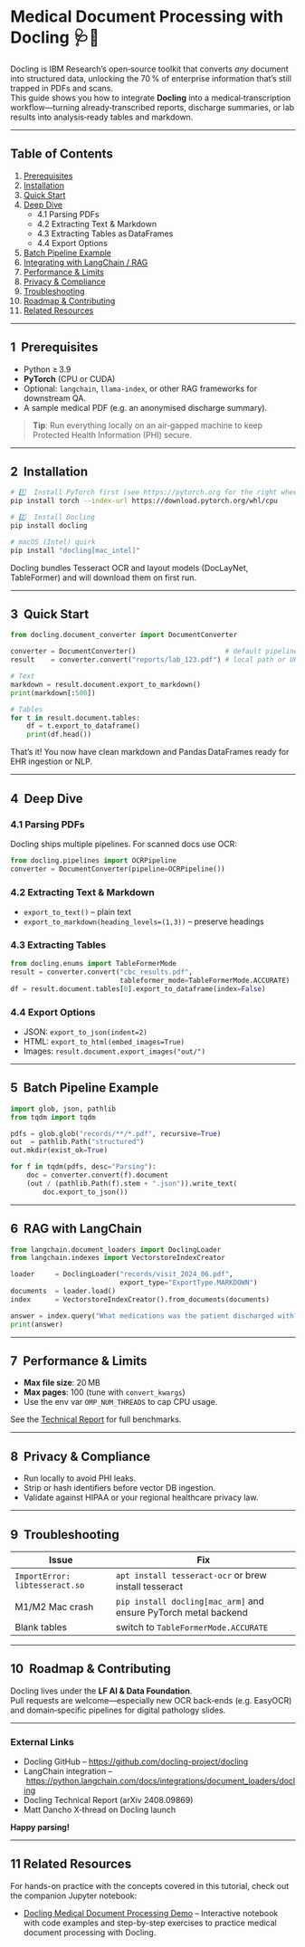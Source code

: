 
# Medical Document Processing with Docling 🩺📄

Docling is IBM Research’s open‑source toolkit that converts *any* document into structured data, unlocking the 70 % of enterprise information that’s still trapped in PDFs and scans.  
This guide shows you how to integrate **Docling** into a medical‑transcription workflow—turning already‑transcribed reports, discharge summaries, or lab results into analysis‑ready tables and markdown.

---

## Table of Contents
1. [Prerequisites](#prerequisites)
2. [Installation](#installation)
3. [Quick Start](#quick-start)
4. [Deep Dive](#deep-dive)
   * 4.1 Parsing PDFs
   * 4.2 Extracting Text & Markdown
   * 4.3 Extracting Tables as DataFrames
   * 4.4 Export Options
5. [Batch Pipeline Example](#batch-pipeline-example)
6. [Integrating with LangChain / RAG](#rag)
7. [Performance & Limits](#performance)
8. [Privacy & Compliance](#privacy)
9. [Troubleshooting](#troubleshooting)
10. [Roadmap & Contributing](#roadmap)
11. [Related Resources](#related-resources)

---

## 1  Prerequisites <a name="prerequisites"></a>

* Python ≥ 3.9
* **PyTorch** (CPU or CUDA)
* Optional: `langchain`, `llama-index`, or other RAG frameworks for downstream QA.
* A sample medical PDF (e.g. an anonymised discharge summary).

> **Tip**: Run everything locally on an air‑gapped machine to keep Protected Health Information (PHI) secure.

---

## 2  Installation <a name="installation"></a>

```bash
# 1️⃣  Install PyTorch first (see https://pytorch.org for the right wheel)
pip install torch --index-url https://download.pytorch.org/whl/cpu

# 2️⃣  Install Docling
pip install docling

# macOS (Intel) quirk
pip install "docling[mac_intel]"
```
Docling bundles Tesseract OCR and layout models (DocLayNet, TableFormer) and will download them on first run.

---

## 3  Quick Start <a name="quick-start"></a>

```python
from docling.document_converter import DocumentConverter

converter = DocumentConverter()                      # default pipeline
result    = converter.convert("reports/lab_123.pdf") # local path or URL

# Text
markdown = result.document.export_to_markdown()
print(markdown[:500])

# Tables
for t in result.document.tables:
    df = t.export_to_dataframe()
    print(df.head())
```
That’s it! You now have clean markdown and Pandas DataFrames ready for EHR ingestion or NLP.

---

## 4  Deep Dive <a name="deep-dive"></a>

### 4.1 Parsing PDFs

Docling ships multiple pipelines. For scanned docs use OCR:

```python
from docling.pipelines import OCRPipeline
converter = DocumentConverter(pipeline=OCRPipeline())
```

### 4.2 Extracting Text & Markdown
* `export_to_text()` – plain text
* `export_to_markdown(heading_levels=(1,3))` – preserve headings

### 4.3 Extracting Tables

```python
from docling.enums import TableFormerMode
result = converter.convert("cbc_results.pdf",
                           tableformer_mode=TableFormerMode.ACCURATE)
df = result.document.tables[0].export_to_dataframe(index=False)
```

### 4.4 Export Options
* JSON: `export_to_json(indent=2)`
* HTML: `export_to_html(embed_images=True)`
* Images: `result.document.export_images("out/")`

---

## 5  Batch Pipeline Example <a name="batch-pipeline-example"></a>

```python
import glob, json, pathlib
from tqdm import tqdm

pdfs = glob.glob("records/**/*.pdf", recursive=True)
out  = pathlib.Path("structured")
out.mkdir(exist_ok=True)

for f in tqdm(pdfs, desc="Parsing"):
    doc = converter.convert(f).document
    (out / (pathlib.Path(f).stem + ".json")).write_text(
        doc.export_to_json())
```

---

## 6  RAG with LangChain <a name="rag"></a>

```python
from langchain.document_loaders import DoclingLoader
from langchain.indexes import VectorstoreIndexCreator

loader     = DoclingLoader("records/visit_2024_06.pdf",
                           export_type="ExportType.MARKDOWN")
documents  = loader.load()
index      = VectorstoreIndexCreator().from_documents(documents)

answer = index.query("What medications was the patient discharged with?")
print(answer)
```

---

## 7  Performance & Limits <a name="performance"></a>

* **Max file size**: 20 MB  
* **Max pages**: 100 (tune with `convert_kwargs`)  
* Use the env var `OMP_NUM_THREADS` to cap CPU usage.

See the [Technical Report](https://arxiv.org/abs/2408.09869) for full benchmarks.

---

## 8  Privacy & Compliance <a name="privacy"></a>

* Run locally to avoid PHI leaks.
* Strip or hash identifiers before vector DB ingestion.
* Validate against HIPAA or your regional healthcare privacy law.

---

## 9  Troubleshooting <a name="troubleshooting"></a>

| Issue                           | Fix |
|---------------------------------|-----|
| `ImportError: libtesseract.so`  | `apt install tesseract-ocr` or brew install tesseract |
| M1/M2 Mac crash                 | `pip install docling[mac_arm]` and ensure PyTorch metal backend |
| Blank tables                    | switch to `TableFormerMode.ACCURATE` |

---

## 10  Roadmap & Contributing <a name="roadmap"></a>

Docling lives under the **LF AI & Data Foundation**.  
Pull requests are welcome—especially new OCR back‑ends (e.g. EasyOCR) and domain‑specific pipelines for digital pathology slides.

---

### External Links
* Docling GitHub – <https://github.com/docling-project/docling>  
* LangChain integration – <https://python.langchain.com/docs/integrations/document_loaders/docling>  
* Docling Technical Report (arXiv 2408.09869)  
* Matt Dancho X‑thread on Docling launch  

**Happy parsing!**

---

## 11  Related Resources <a name="related-resources"></a>

For hands-on practice with the concepts covered in this tutorial, check out the companion Jupyter notebook:

* [Docling Medical Document Processing Demo](docling_medical_transcription_demo.ipynb) – Interactive notebook with code examples and step-by-step exercises to practice medical document processing with Docling.
